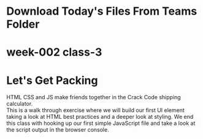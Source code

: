 # Download Today's Files From Teams Folder
# week-002 class-3

# Let's Get Packing
HTML  CSS and JS make friends together in the Crack Code shipping calculator.  
This is a walk through exercise where we will build our first UI  element taking a look at HTML best practices and a deeper look at styling. We end this class with hooking up our first simple JavaScript file and take a look at the script output in the browser console.
</br>
 
 